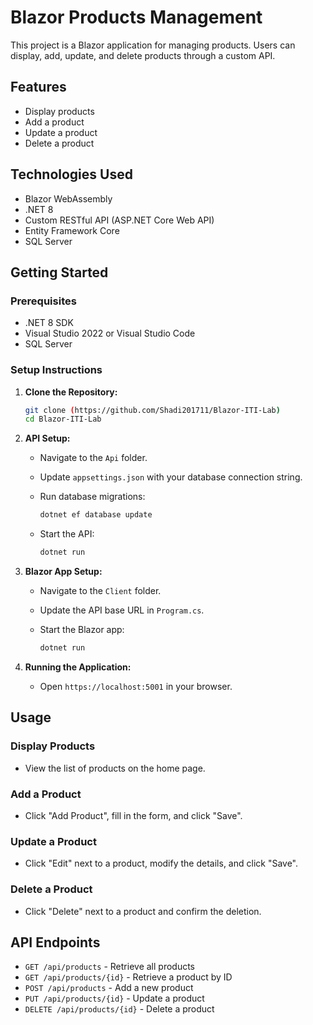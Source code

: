 # Blazor Products Management

This project is a Blazor application for managing products. Users can display, add, update, and delete products through a custom API.

## Features

- Display products
- Add a product
- Update a product
- Delete a product

## Technologies Used

- Blazor WebAssembly
- .NET 8
- Custom RESTful API (ASP.NET Core Web API)
- Entity Framework Core
- SQL Server

## Getting Started

### Prerequisites

- .NET 8 SDK
- Visual Studio 2022 or Visual Studio Code
- SQL Server

### Setup Instructions

1. **Clone the Repository:**

    ```bash
    git clone (https://github.com/Shadi201711/Blazor-ITI-Lab)
    cd Blazor-ITI-Lab
    ```

2. **API Setup:**

    - Navigate to the `Api` folder.
    - Update `appsettings.json` with your database connection string.
    - Run database migrations:

      ```bash
      dotnet ef database update
      ```

    - Start the API:

      ```bash
      dotnet run
      ```

3. **Blazor App Setup:**

    - Navigate to the `Client` folder.
    - Update the API base URL in `Program.cs`.
    - Start the Blazor app:

      ```bash
      dotnet run
      ```

4. **Running the Application:**

    - Open `https://localhost:5001` in your browser.

## Usage

### Display Products

- View the list of products on the home page.

### Add a Product

- Click "Add Product", fill in the form, and click "Save".

### Update a Product

- Click "Edit" next to a product, modify the details, and click "Save".

### Delete a Product

- Click "Delete" next to a product and confirm the deletion.

## API Endpoints

- `GET /api/products` - Retrieve all products
- `GET /api/products/{id}` - Retrieve a product by ID
- `POST /api/products` - Add a new product
- `PUT /api/products/{id}` - Update a product
- `DELETE /api/products/{id}` - Delete a product


